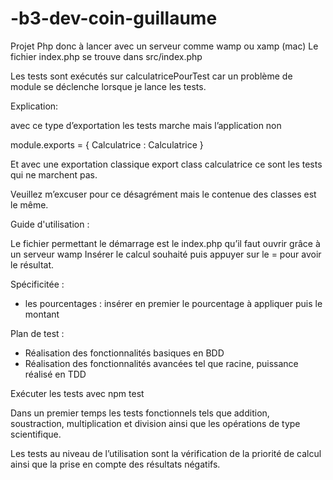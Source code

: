 # -b3-dev-coin-guillaume

Projet Php donc à lancer avec un serveur comme wamp ou xamp (mac)
Le fichier index.php se trouve dans src/index.php

Les tests sont exécutés sur calculatricePourTest car un problème de module se déclenche lorsque je lance les tests.


Explication: 

avec ce type d’exportation les tests marche mais l’application non

 module.exports = {
Calculatrice : Calculatrice
}

Et avec une exportation classique export class calculatrice ce sont les tests qui ne marchent pas. 

Veuillez m’excuser pour ce désagrément mais le contenue des classes est le même.



Guide d'utilisation : 

Le fichier permettant le démarrage est le index.php qu’il faut ouvrir grâce à un serveur wamp
Insérer le calcul souhaité puis appuyer sur le = pour avoir le résultat.

Spécificitée : 

- les pourcentages :  insérer en premier le pourcentage à appliquer puis le montant



Plan de test : 

- Réalisation des fonctionnalités basiques en BDD
- Réalisation des fonctionnalités avancées tel que racine, puissance réalisé en TDD

Exécuter les tests avec npm test

Dans un premier temps les tests fonctionnels tels que addition, soustraction, multiplication et division ainsi que les opérations de type scientifique. 

Les tests au niveau de l’utilisation sont la vérification de la priorité de calcul ainsi que la prise en compte des résultats négatifs.





